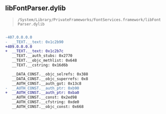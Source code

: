 ## libFontParser.dylib

> `/System/Library/PrivateFrameworks/FontServices.framework/libFontParser.dylib`

```diff

-407.0.0.0.0
-  __TEXT.__text: 0x1c2b90
+409.0.0.0.0
+  __TEXT.__text: 0x1c2b7c
   __TEXT.__auth_stubs: 0x2770
   __TEXT.__objc_methlist: 0x648
   __TEXT.__cstring: 0x16d6b

   __DATA_CONST.__objc_selrefs: 0x388
   __DATA_CONST.__objc_superrefs: 0x8
   __AUTH_CONST.__auth_got: 0x13c8
-  __AUTH_CONST.__auth_ptr: 0xb90
+  __AUTH_CONST.__auth_ptr: 0xba0
   __AUTH_CONST.__const: 0x2ed98
   __AUTH_CONST.__cfstring: 0xde0
   __AUTH_CONST.__objc_const: 0x668

```
